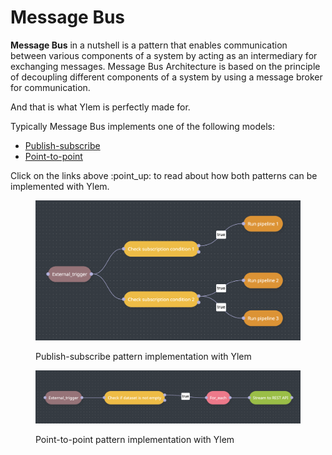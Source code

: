 # Message Bus

**Message Bus** in a nutshell is a pattern that enables communication between various components of a system by acting as an intermediary for exchanging messages. Message Bus Architecture is based on the principle of decoupling different components of a system by using a message broker for communication.

And that is what Ylem is perfectly made for.

Typically Message Bus implements one of the following models:

* [Publish-subscribe](publish-subscribe-channel.md)
* [Point-to-point](point-to-point-channel.md)

Click on the links above :point\_up: to read about how both patterns can be implemented with Ylem.

<figure><img src="../../.gitbook/assets/Screenshot 2024-05-03 at 14.04.49.png" alt=""><figcaption><p>Publish-subscribe pattern implementation with Ylem</p></figcaption></figure>

<figure><img src="../../.gitbook/assets/Screenshot 2024-05-01 at 10.26.21.png" alt=""><figcaption><p>Point-to-point pattern implementation with Ylem</p></figcaption></figure>
